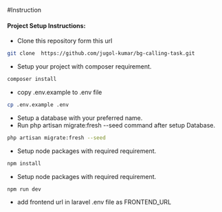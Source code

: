 #Instruction


#### Project Setup Instructions:

- Clone this repository form this url

```bash
git clone  https://github.com/jugol-kumar/bg-calling-task.git
```
- Setup your project with composer requirement.
```bash
composer install
```
- copy .env.example to .env file
```bash
cp .env.example .env
```
- Setup a database with your preferred name.
- Run php artisan migrate:fresh --seed command after setup Database.
```bash
php artisan migrate:fresh --seed
```

- Setup node packages with required requirement.
```bash
npm install
```

- Setup node packages with required requirement.
```bash
npm run dev
```

- add frontend url in laravel .env file as FRONTEND_URL